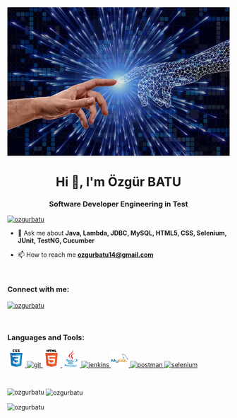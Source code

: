 <img src="https://github.com/ozgurbatu/ozgurbatu/blob/main/image.jpg?raw=true">

<h1 align="center">Hi 👋, I'm Özgür BATU</h1>
<h3 align="center">Software Developer Engineering in Test</h3>

<p align="left"> <a href="https://github.com/ryo-ma/github-profile-trophy"><img src="https://github-profile-trophy.vercel.app/?username=ozgurbatu" alt="ozgurbatu" /></a> </p>

- 💬 Ask me about **Java, Lambda, JDBC, MySQL, HTML5, CSS, Selenium, JUnit, TestNG, Cucumber**

- 📫 How to reach me **ozgurbatu14@gmail.com**
<p>&nbsp;</p>

<h3 align="left">Connect with me:</h3>
<p align="left">
<a href="hhttps://www.linkedin.com/in/ozgurbatu/" target="blank"><img align="center" src="https://raw.githubusercontent.com/rahuldkjain/github-profile-readme-generator/master/src/images/icons/Social/linked-in-alt.svg" alt="ozgurbatu" height="30" width="40" /></a>
</p>

<p>&nbsp;</p>

<h3 align="left">Languages and Tools:</h3>
<p align="left"> <a href="https://www.w3schools.com/css/" target="_blank" rel="noreferrer"> <img src="https://raw.githubusercontent.com/devicons/devicon/master/icons/css3/css3-original-wordmark.svg" alt="css3" width="40" height="40"/> </a> <a href="https://git-scm.com/" target="_blank" rel="noreferrer"> <img src="https://www.vectorlogo.zone/logos/git-scm/git-scm-icon.svg" alt="git" width="40" height="40"/> </a> <a href="https://www.w3.org/html/" target="_blank" rel="noreferrer"> <img src="https://raw.githubusercontent.com/devicons/devicon/master/icons/html5/html5-original-wordmark.svg" alt="html5" width="40" height="40"/> </a> <a href="https://www.java.com" target="_blank" rel="noreferrer"> <img src="https://raw.githubusercontent.com/devicons/devicon/master/icons/java/java-original.svg" alt="java" width="40" height="40"/> </a> <a href="https://www.jenkins.io" target="_blank" rel="noreferrer"> <img src="https://www.vectorlogo.zone/logos/jenkins/jenkins-icon.svg" alt="jenkins" width="40" height="40"/> </a> <a href="https://www.mysql.com/" target="_blank" rel="noreferrer"> <img src="https://raw.githubusercontent.com/devicons/devicon/master/icons/mysql/mysql-original-wordmark.svg" alt="mysql" width="40" height="40"/> </a> <a href="https://postman.com" target="_blank" rel="noreferrer"> <img src="https://www.vectorlogo.zone/logos/getpostman/getpostman-icon.svg" alt="postman" width="40" height="40"/> </a> <a href="https://www.selenium.dev" target="_blank" rel="noreferrer"> <img src="https://raw.githubusercontent.com/detain/svg-logos/780f25886640cef088af994181646db2f6b1a3f8/svg/selenium-logo.svg" alt="selenium" width="40" height="40"/> </a> </p>

<p>&nbsp;</p>
<p><img align="left" src="https://github-readme-stats.vercel.app/api/top-langs?username=ozgurbatu&show_icons=true&locale=en&layout=compact" alt="ozgurbatu" /></p>

<p>&nbsp;<img align="center" src="https://github-readme-stats.vercel.app/api?username=ozgurbatu&show_icons=true&locale=en" alt="ozgurbatu" /></p>

<p><img align="center" src="https://github-readme-streak-stats.herokuapp.com/?user=ozgurbatu&" alt="ozgurbatu" /></p>
